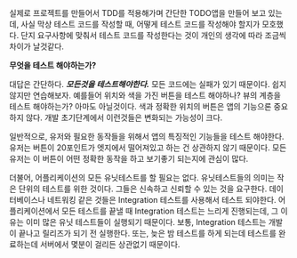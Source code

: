 실제로 프로젝트를 만들어서 TDD를 적용해가며 간단한 TODO앱을 만들어 보고 있는데, 사실 막상 테스트 코드를 작성할 때, 어떻게 테스트 코드를 작성해야 할지가 모호했다. 
  단지 요구사항에 맞춰서 테스트 코드를 작성한다는 것이 개인의 생각에 따라 조금씩 차이가 날것같다.

**무엇을 테스트 해야하는가?**

대답은 간단하다. ***모든것을 테스트해야한다.*** 모든 코드에는 실패가 있기 때문이다.
쉽지 않지만 연습해보자. 예를들어 위치와 색을 가진 버튼을 테스트 해야하나? 뷰의 계층을 테스트 해야하는가? 아마도 아닐것이다. 색과 정확한 위치의 버튼은 앱의 기능으론 중요하지 않다. 개발 초기단계에서 이런것들은 변화되는 가능성이 크다. 

일반적으로, 유저와 필요한 동작들을 위해서 앱의 특징적인 기능들을 테스트 해야한다. 유저는 버튼이 20포인트가 엣지에서 떨어져있고 하는 건 상관하지 않기 때문이다. 모든 유저는 이 버튼이 어떤 정확한 동작을 하고 보기좋기 되는지에 관심이 많다.

더불어, 어플리케이션의 모든 유닛테스트를 할 필요는 없다. 유닛테스트들의 의미는 작은 단위의 테스트를 위한 것이다. 그들은 신속하고 신뢰할 수 있는 것을 요구한다. 데이터베이스나 네트워킹 같은 것들은 Integration 테스트를 사용해서 테스트 되야한다. 어플리케이션에서 모든 테스트를 끝낼 때 Integration 테스트는 느리게 진행되는데, 그 이유는 이미 많은 유닛 테스트들이 실행되기 때문이다. 보통, Integration 테스트는 개발이 끝나고 릴리즈가 되기 전 실행한다. 또는, 늦은 밤 테스트를 하게 되는데 테스트를 완료하는데 서버에서 몇분이 걸리든 상관없기 때문이다.
